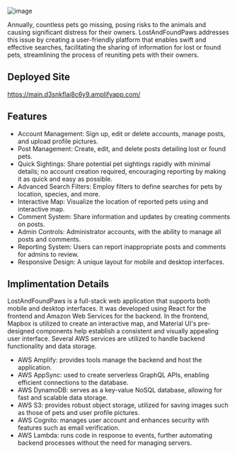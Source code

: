 ![image](https://github.com/DrCoconuttt/LostAndFoundPaws/assets/56743529/ddd25b65-ef00-4883-b547-d3008a1d4c3f)

Annually, countless pets go missing, posing risks to the animals and causing significant distress for their owners. LostAndFoundPaws addresses this issue by creating a user-friendly platform that enables swift and effective searches, facilitating the sharing of information for lost or found pets, streamlining the process of reuniting pets with their owners.

## Deployed Site

https://main.d3snkflaj8c6y9.amplifyapp.com/

## Features

-	Account Management: Sign up, edit or delete accounts, manage posts, and upload profile pictures.
-	Post Management: Create, edit, and delete posts detailing lost or found pets.
-	Quick Sightings: Share potential pet sightings rapidly with minimal details; no account creation required, encouraging reporting by making it as quick and easy as possible. 
-	Advanced Search Filters: Employ filters to define searches for pets by location, species, and more.
-	Interactive Map: Visualize the location of reported pets using and interactive map.
-	Comment System: Share information and updates by creating comments on posts.
-	Admin Controls: Administrator accounts, with the ability to manage all posts and comments.
-	Reporting System: Users can report inappropriate posts and comments for admins to review.
-	Responsive Design: A unique layout for mobile and desktop interfaces.

## Implimentation Details

LostAndFoundPaws is a full-stack web application that supports both mobile and desktop interfaces. It was developed using React for the frontend and Amazon Web Services for the backend. In the frontend, Mapbox is utilized to create an interactive map, and Material UI's pre-designed components help establish a consistent and visually appealing user interface. Several AWS services are utilized to handle backend functionality and data storage. 
-	AWS Amplify: provides tools manage the backend and host the application.
-	AWS AppSync: used to create serverless GraphQL APIs, enabling efficient connections to the database.
-	AWS DynamoDB: serves as a key-value NoSQL database, allowing for fast and scalable data storage.
-	AWS S3: provides robust object storage, utilized for saving images such as those of pets and user profile pictures.
-	AWS Cognito: manages user account and enhances security with features such as email verification. 
-	AWS Lambda: runs code in response to events, further automating backend processes without the need for managing servers.

